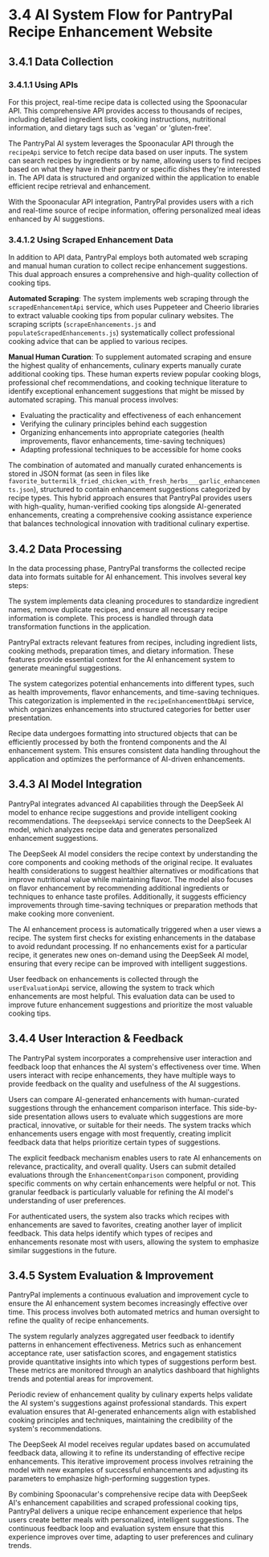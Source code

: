 # 3.4 AI System Flow for PantryPal Recipe Enhancement Website

## 3.4.1 Data Collection

### 3.4.1.1 Using APIs

For this project, real-time recipe data is collected using the Spoonacular API. This comprehensive API provides access to thousands of recipes, including detailed ingredient lists, cooking instructions, nutritional information, and dietary tags such as 'vegan' or 'gluten-free'.

The PantryPal AI system leverages the Spoonacular API through the `recipeApi` service to fetch recipe data based on user inputs. The system can search recipes by ingredients or by name, allowing users to find recipes based on what they have in their pantry or specific dishes they're interested in. The API data is structured and organized within the application to enable efficient recipe retrieval and enhancement.

With the Spoonacular API integration, PantryPal provides users with a rich and real-time source of recipe information, offering personalized meal ideas enhanced by AI suggestions.

### 3.4.1.2 Using Scraped Enhancement Data

In addition to API data, PantryPal employs both automated web scraping and manual human curation to collect recipe enhancement suggestions. This dual approach ensures a comprehensive and high-quality collection of cooking tips.

**Automated Scraping**: The system implements web scraping through the `scrapedEnhancementApi` service, which uses Puppeteer and Cheerio libraries to extract valuable cooking tips from popular culinary websites. The scraping scripts (`scrapeEnhancements.js` and `populateScrapedEnhancements.js`) systematically collect professional cooking advice that can be applied to various recipes.

**Manual Human Curation**: To supplement automated scraping and ensure the highest quality of enhancements, culinary experts manually curate additional cooking tips. These human experts review popular cooking blogs, professional chef recommendations, and cooking technique literature to identify exceptional enhancement suggestions that might be missed by automated scraping. This manual process involves:

- Evaluating the practicality and effectiveness of each enhancement
- Verifying the culinary principles behind each suggestion
- Organizing enhancements into appropriate categories (health improvements, flavor enhancements, time-saving techniques)
- Adapting professional techniques to be accessible for home cooks

The combination of automated and manually curated enhancements is stored in JSON format (as seen in files like `favorite_buttermilk_fried_chicken_with_fresh_herbs___garlic_enhancements.json`), structured to contain enhancement suggestions categorized by recipe types. This hybrid approach ensures that PantryPal provides users with high-quality, human-verified cooking tips alongside AI-generated enhancements, creating a comprehensive cooking assistance experience that balances technological innovation with traditional culinary expertise.

## 3.4.2 Data Processing

In the data processing phase, PantryPal transforms the collected recipe data into formats suitable for AI enhancement. This involves several key steps:

The system implements data cleaning procedures to standardize ingredient names, remove duplicate recipes, and ensure all necessary recipe information is complete. This process is handled through data transformation functions in the application.

PantryPal extracts relevant features from recipes, including ingredient lists, cooking methods, preparation times, and dietary information. These features provide essential context for the AI enhancement system to generate meaningful suggestions.

The system categorizes potential enhancements into different types, such as health improvements, flavor enhancements, and time-saving techniques. This categorization is implemented in the `recipeEnhancementDbApi` service, which organizes enhancements into structured categories for better user presentation.

Recipe data undergoes formatting into structured objects that can be efficiently processed by both the frontend components and the AI enhancement system. This ensures consistent data handling throughout the application and optimizes the performance of AI-driven enhancements.

## 3.4.3 AI Model Integration

PantryPal integrates advanced AI capabilities through the DeepSeek AI model to enhance recipe suggestions and provide intelligent cooking recommendations. The `deepseekApi` service connects to the DeepSeek AI model, which analyzes recipe data and generates personalized enhancement suggestions.

The DeepSeek AI model considers the recipe context by understanding the core components and cooking methods of the original recipe. It evaluates health considerations to suggest healthier alternatives or modifications that improve nutritional value while maintaining flavor. The model also focuses on flavor enhancement by recommending additional ingredients or techniques to enhance taste profiles. Additionally, it suggests efficiency improvements through time-saving techniques or preparation methods that make cooking more convenient.

The AI enhancement process is automatically triggered when a user views a recipe. The system first checks for existing enhancements in the database to avoid redundant processing. If no enhancements exist for a particular recipe, it generates new ones on-demand using the DeepSeek AI model, ensuring that every recipe can be improved with intelligent suggestions.

User feedback on enhancements is collected through the `userEvaluationApi` service, allowing the system to track which enhancements are most helpful. This evaluation data can be used to improve future enhancement suggestions and prioritize the most valuable cooking tips.

## 3.4.4 User Interaction & Feedback

The PantryPal system incorporates a comprehensive user interaction and feedback loop that enhances the AI system's effectiveness over time. When users interact with recipe enhancements, they have multiple ways to provide feedback on the quality and usefulness of the AI suggestions.

Users can compare AI-generated enhancements with human-curated suggestions through the enhancement comparison interface. This side-by-side presentation allows users to evaluate which suggestions are more practical, innovative, or suitable for their needs. The system tracks which enhancements users engage with most frequently, creating implicit feedback data that helps prioritize certain types of suggestions.

The explicit feedback mechanism enables users to rate AI enhancements on relevance, practicality, and overall quality. Users can submit detailed evaluations through the `EnhancementComparison` component, providing specific comments on why certain enhancements were helpful or not. This granular feedback is particularly valuable for refining the AI model's understanding of user preferences.

For authenticated users, the system also tracks which recipes with enhancements are saved to favorites, creating another layer of implicit feedback. This data helps identify which types of recipes and enhancements resonate most with users, allowing the system to emphasize similar suggestions in the future.

## 3.4.5 System Evaluation & Improvement

PantryPal implements a continuous evaluation and improvement cycle to ensure the AI enhancement system becomes increasingly effective over time. This process involves both automated metrics and human oversight to refine the quality of recipe enhancements.

The system regularly analyzes aggregated user feedback to identify patterns in enhancement effectiveness. Metrics such as enhancement acceptance rate, user satisfaction scores, and engagement statistics provide quantitative insights into which types of suggestions perform best. These metrics are monitored through an analytics dashboard that highlights trends and potential areas for improvement.

Periodic review of enhancement quality by culinary experts helps validate the AI system's suggestions against professional standards. This expert evaluation ensures that AI-generated enhancements align with established cooking principles and techniques, maintaining the credibility of the system's recommendations.

The DeepSeek AI model receives regular updates based on accumulated feedback data, allowing it to refine its understanding of effective recipe enhancements. This iterative improvement process involves retraining the model with new examples of successful enhancements and adjusting its parameters to emphasize high-performing suggestion types.

By combining Spoonacular's comprehensive recipe data with DeepSeek AI's enhancement capabilities and scraped professional cooking tips, PantryPal delivers a unique recipe enhancement experience that helps users create better meals with personalized, intelligent suggestions. The continuous feedback loop and evaluation system ensure that this experience improves over time, adapting to user preferences and culinary trends.